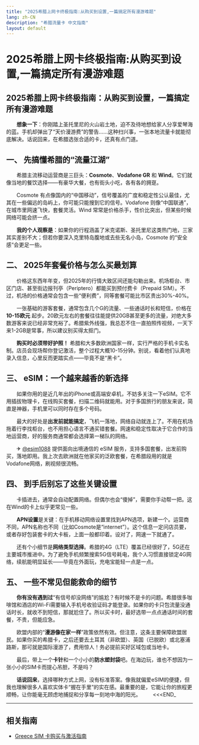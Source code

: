```yaml
---
title: "2025希腊上网卡终极指南:从购买到设置,一篇搞定所有漫游难题"
lang: zh-CN
description: "希腊流量卡 中文指南"
layout: default
---
```

# 2025希腊上网卡终极指南:从购买到设置,一篇搞定所有漫游难题

## 2025希腊上网卡终极指南：从购买到设置，一篇搞定所有漫游难题

　　**想象一下**：你刚踏上圣托里尼的火山岩土地，迫不及待地想给家人分享爱琴海的蓝。手机却弹出了“天价漫游费”的警告……这种扫兴事，一张本地流量卡就能彻底解决。话说回来，在希腊选张合适的卡，还真有点门道。

## 一、 先搞懂希腊的“流量江湖”

　　希腊主流移动运营商是三巨头：**Cosmote**、**Vodafone GR** 和 **Wind**。它们就像当地的餐饮选择——有豪华大餐，也有街头小吃，各有各的拥趸。

　　Cosmote 有点像国内的“中国移动”，信号覆盖的广度和稳定性公认最佳，尤其在一些偏远的岛屿上，你可能只能搜到它的信号。Vodafone 则像“中国联通”，在城市里网速飞快，套餐灵活。Wind 常常是价格杀手，性价比突出，但某些时候网络可能会挤一点。

　　**我的个人观察是**：如果你的行程涵盖了米克诺斯、圣托里尼这类热门地，三家其实差别不大；但若你要深入克里特岛腹地或去些无名小岛，Cosmote 的“安全感”会更足一些。

## 二、 2025年套餐价格与怎么买最划算

　　价格这东西年年变，但2025年的行情大致区间还能勾勒出来。机场柜台、市区门店、甚至街边报刊亭（Periptero）都能买到预付费卡（Prepaid SIM）。不过，机场的价格通常会包含一些“便利费”，同等套餐可能比市区贵出30%-40%。

　　一张基础的游客套餐，通常包含几个G的流量、一些通话时长和短信，价格在 **10-15欧元** 起步。20欧元左右的套餐往往能提供20GB甚至更多的流量，对绝大多数游客来说已经非常充裕了。希腊紫外线强，我总忍不住一直拍照传视频，一天下来1-2GB是常事，所以建议别买得太抠门。

　　**购买时必须带好护照！** 希腊和大多数欧洲国家一样，实行严格的手机卡实名制。店员会现场帮你登记激活，整个过程大概10-15分钟。别说，看着他们认真地录入信息，心里反而更踏实点——毕竟不是“黑卡”。

## 三、 eSIM：一个越来越香的新选择

　　如果你用的是近几年出的iPhone或高端安卓机，不妨多关注一下eSIM。它不用插拔物理卡，在线购买套餐，扫描二维码就能用。对于多国旅行的朋友来说，简直是神器，手机里可以同时存在多个号码。

　　最大的好处是**出发前就能搞定**，飞机一落地，网络自动就连上了。不用在机场拖着行李找柜台，也不用担心语言不通买错套餐。网速和稳定性取决于它合作的当地运营商，好的服务商通常都会选择第一梯队的网络。

　　✈ [@esim1088](https://t.me/s/esim1088) 提供面向出境通信的 eSIM 服务，支持多国套餐，出发前购买，落地即用。我上次去欧洲就在他家买的泛欧套餐，在希腊段用的就是Vodafone网络，刷视频很流畅。

## 四、 到手后别忘了这些关键设置

　　卡插进去，通常会自动配置网络。但偶尔也会“傻掉”，需要你手动帮一把。这在Wind的卡上似乎更常见一些。

　　**APN设置**是关键：在手机移动网络设置里找到APN选项，新建一个。运营商不同，APN名称也不同（比如Cosmote是“internet”）。这个信息一定问店员要，或者存好包装套卡的大卡板，上面一般都印着。设对了，网速一下就通了。

　　还有个小细节是**网络类型选择**。希腊的4G（LTE）覆盖已经很好了，5G还在主要城市推进中。为了避免手机频繁搜索5G信号耗电，我个人习惯直接锁定4G网络，续航能明显延长——毕竟在外面玩，充电宝能轻一点是一点。

## 五、 一些不常见但能救命的细节

　　**你有没有遇到过**“有信号却没网络”的尴尬？有时候不是卡的问题。希腊很多咖啡馆和酒店的Wi-Fi需要输入手机号收验证码才能登录。如果你的卡只包流量没通话时长，就收不到短信，那就尬住了。所以买卡时，最好选带一点点通话时间的套餐，不贵，但能应急。

　　欧盟内部的“**漫游像在家一样**”政策依然有效。但注意，这条主要保障欧盟居民。如果你买的希腊卡，之后还要去土耳其（非欧盟）、英国（已脱欧）或北塞浦路斯，那可就是国际漫游了，费用惊人！务必提前买好区域包或当地卡。

　　最后，带上一个**卡针**和一个小小的**防水塑封袋**吧。在海边玩，谁也不想因为一张小小的SIM卡而提心吊胆，不是吗？

　　**话说回来**，选择哪种方式上网，没有标准答案。像我就偏爱eSIM的便捷，但我也理解很多人喜欢实体卡“握在手里”的实在感。最重要的是，它能让你的旅程更顺畅，让你能毫无顾虑地捕捉和分享每一刻地中海的阳光。
　　<<<END_

<!-- crosslink -->
---

## 相关指南

- [Greece SIM 卡购买与激活指南](https://faciylike.github.io/greece-sim-guides)
